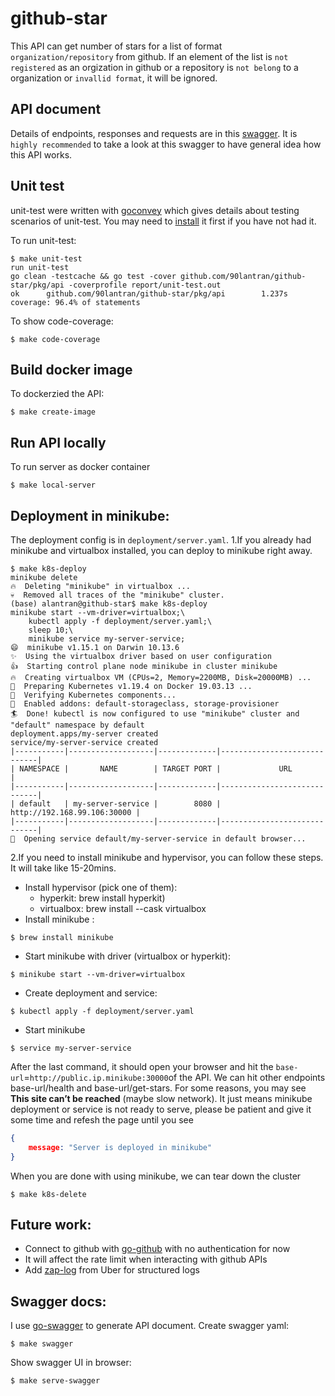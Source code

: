 # github-star
This API can get number of stars for a list of format `organization/repository` from github. If an element of the list is `not registered` as an orgization in github or a repository is `not belong` to a organization or `invallid format`, it will be ignored.

## API document
Details of endpoints, responses and requests are in this [swagger](https://90lantran.github.io/swagger-github-stars/). It is `highly recommended` to take a look at this swagger to have general idea how this API works.

## Unit test
unit-test were written with [goconvey](https://github.com/smartystreets/goconvey) which gives details about testing scenarios of unit-test. You may need to [install](https://github.com/smartystreets/goconvey#installation) it first if you have not had it.

To run unit-test: 
```
$ make unit-test
run unit-test
go clean -testcache && go test -cover github.com/90lantran/github-star/pkg/api -coverprofile report/unit-test.out
ok      github.com/90lantran/github-star/pkg/api        1.237s  coverage: 96.4% of statements 
```

To show code-coverage:
```
$ make code-coverage
```

## Build docker image
To dockerzied the API:
```
$ make create-image
```

## Run API locally
To run server as docker container
```
$ make local-server
```

## Deployment in minikube: 
The deployment config is in `deployment/server.yaml`.
1.If you already had minikube and virtualbox installed, you can deploy to minikube right away.
```
$ make k8s-deploy
minikube delete
🔥  Deleting "minikube" in virtualbox ...
💀  Removed all traces of the "minikube" cluster.
(base) alantran@github-star$ make k8s-deploy
minikube start --vm-driver=virtualbox;\
	kubectl apply -f deployment/server.yaml;\
	sleep 10;\
	minikube service my-server-service;
😄  minikube v1.15.1 on Darwin 10.13.6
✨  Using the virtualbox driver based on user configuration
👍  Starting control plane node minikube in cluster minikube
🔥  Creating virtualbox VM (CPUs=2, Memory=2200MB, Disk=20000MB) ...
🐳  Preparing Kubernetes v1.19.4 on Docker 19.03.13 ...
🔎  Verifying Kubernetes components...
🌟  Enabled addons: default-storageclass, storage-provisioner
🏄  Done! kubectl is now configured to use "minikube" cluster and "default" namespace by default
deployment.apps/my-server created
service/my-server-service created
|-----------|-------------------|-------------|-----------------------------|
| NAMESPACE |       NAME        | TARGET PORT |             URL             |
|-----------|-------------------|-------------|-----------------------------|
| default   | my-server-service |        8080 | http://192.168.99.106:30000 |
|-----------|-------------------|-------------|-----------------------------|
🎉  Opening service default/my-server-service in default browser...

```
2.If you need to install minikube and hypervisor, you can follow these steps. It will take like 15-20mins.
- Install hypervisor (pick one of them): 
    - hyperkit: brew install hyperkit) 
    - virtualbox: brew install --cask virtualbox
- Install minikube : 
```
$ brew install minikube
```
- Start minikube with driver (virtualbox or hyperkit):
```
$ minikube start --vm-driver=virtualbox
```
- Create deployment and service:
```
$ kubectl apply -f deployment/server.yaml
```
- Start minikube
```
$ service my-server-service
```

After the last command, it should open your browser and hit the `base-url`=`http://public.ip.minikube:30000`of the API. We can hit other endpoints  base-url/health and base-url/get-stars. For some reasons, you may see **This site can’t be reached** (maybe slow network). It just means minikube deployment or service is not ready to serve, please be patient and give it some time and refesh the page until you see 
```json
{
    message: "Server is deployed in minikube"
}
```

When you are done with using minikube, we can tear down the cluster
```
$ make k8s-delete
```

## Future work:
- Connect to github with [go-github](https://github.com/google/go-github) with no authentication for now
- It will affect the rate limit when interacting with github APIs
- Add [zap-log](https://github.com/uber-go/zap) from Uber for structured logs

## Swagger docs:
I use [go-swagger](https://github.com/go-swagger/go-swagger) to generate API document.
Create swagger yaml: 
```
$ make swagger
```
Show swagger UI in browser:
```
$ make serve-swagger
```
